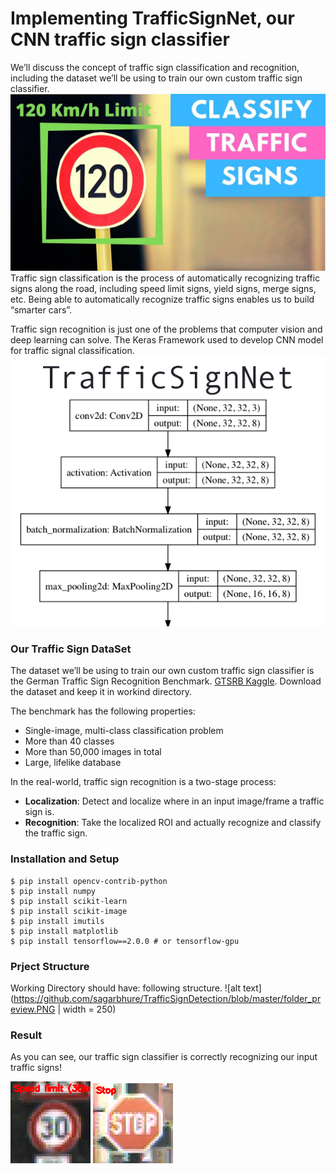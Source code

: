 # Implementing TrafficSignNet, our CNN traffic sign classifier
We’ll discuss the concept of traffic sign classification and recognition, including the dataset we’ll be using to train our own custom traffic sign classifier.
![alt text](https://github.com/sagarbhure/TrafficSignDetection/blob/master/maxresdefault.jpg)
Traffic sign classification is the process of automatically recognizing traffic signs along the road, including speed limit signs, yield signs, merge signs, etc. Being able to automatically recognize traffic signs enables us to build “smarter cars”.

Traffic sign recognition is just one of the problems that computer vision and deep learning can solve. The Keras Framework used to develop CNN model for traffic signal classification. 
![alt text](https://github.com/sagarbhure/TrafficSignDetection/blob/master/TrafficSignNet.png)

### Our Traffic Sign DataSet

The dataset we’ll be using to train our own custom traffic sign classifier is the German Traffic Sign Recognition Benchmark. [GTSRB Kaggle](https://www.kaggle.com/meowmeowmeowmeowmeow/gtsrb-german-traffic-sign). Download the dataset and keep it in workind directory.

The benchmark has the following properties:
* Single-image, multi-class classification problem
* More than 40 classes
* More than 50,000 images in total
* Large, lifelike database

In the real-world, traffic sign recognition is a two-stage process:
* **Localization**: Detect and localize where in an input image/frame a traffic sign is.
* **Recognition**: Take the localized ROI and actually recognize and classify the traffic sign.
### Installation and Setup
```
$ pip install opencv-contrib-python
$ pip install numpy
$ pip install scikit-learn
$ pip install scikit-image
$ pip install imutils
$ pip install matplotlib
$ pip install tensorflow==2.0.0 # or tensorflow-gpu
```

### Prject Structure

Working Directory should have: following structure.
![alt text](https://github.com/sagarbhure/TrafficSignDetection/blob/master/folder_preview.PNG | width = 250)

### Result
As you can see, our traffic sign classifier is correctly recognizing our input traffic signs!

![alt text](https://github.com/sagarbhure/TrafficSignDetection/blob/master/19.png)
![alt text](https://github.com/sagarbhure/TrafficSignDetection/blob/master/7.png)
